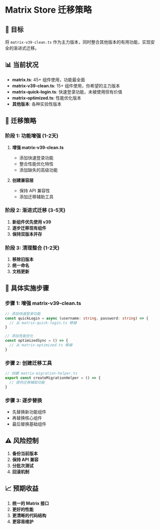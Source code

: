 # Matrix Store 迁移策略

## 🎯 目标
将 `matrix-v39-clean.ts` 作为主力版本，同时整合其他版本的有用功能，实现安全的渐进式迁移。

## 📊 当前状况
- **matrix.ts**: 45+ 组件使用，功能最全面
- **matrix-v39-clean.ts**: 15+ 组件使用，你希望的主力版本
- **matrix-quick-login.ts**: 快速登录功能，未被使用但有价值
- **matrix-optimized.ts**: 性能优化版本
- **其他版本**: 各种实验性版本

## 🚀 迁移策略

### 阶段 1: 功能增强 (1-2天)
1. **增强 matrix-v39-clean.ts**
   - 添加快速登录功能
   - 整合性能优化特性
   - 添加缺失的高级功能

2. **创建兼容层**
   - 保持 API 兼容性
   - 添加迁移辅助工具

### 阶段 2: 渐进式迁移 (3-5天)
1. **新组件优先使用 v39**
2. **逐步迁移现有组件**
3. **保持双版本并存**

### 阶段 3: 清理整合 (1-2天)
1. **移除旧版本**
2. **统一命名**
3. **文档更新**

## 🔧 具体实施步骤

### 步骤 1: 增强 matrix-v39-clean.ts
```typescript
// 添加快速登录功能
const quickLogin = async (username: string, password: string) => {
  // 从 matrix-quick-login.ts 移植
}

// 添加性能优化
const optimizedSync = () => {
  // 从 matrix-optimized.ts 移植
}
```

### 步骤 2: 创建迁移工具
```typescript
// 创建 matrix-migration-helper.ts
export const createMigrationHelper = () => {
  // 提供迁移辅助功能
}
```

### 步骤 3: 逐步替换
- 先替换新功能组件
- 再替换核心组件
- 最后替换基础组件

## ⚠️ 风险控制
1. **备份当前版本**
2. **保持 API 兼容**
3. **分批次测试**
4. **回滚机制**

## 📈 预期收益
1. **统一的 Matrix 接口**
2. **更好的性能**
3. **更清晰的代码结构**
4. **更容易维护**